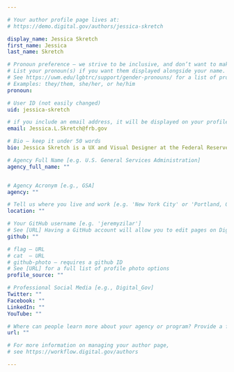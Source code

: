 ```yaml
---

# Your author profile page lives at:
# https://demo.digital.gov/authors/jessica-skretch

display_name: Jessica Skretch
first_name: Jessica
last_name: Skretch

# Pronoun preference — we strive to be inclusive, and don’t want to make assumptions on a person’s first name (be it a gender-neutral name, or is one more common in languages other than English). Learn more http://www.MyPronouns.org
# List your pronoun(s) if you want them displayed alongside your name. Leave it blank and we'll use just your name.
# See https://uwm.edu/lgbtrc/support/gender-pronouns/ for a list of pronouns
# Examples: they/them, she/her, or he/him
pronoun:

# User ID (not easily changed)
uid: jessica-skretch

# if you include an email address, it will be displayed on your profile page
email: Jessica.L.Skretch@frb.gov

# Bio — keep it under 50 words
bio: Jessica Skretch is a UX and Visual Designer at the Federal Reserve Board. Jess works on a design and development team creating tools for Economists. Previously, she worked at the Federal Trade Commission (FTC) designing in support of consumer education goals. At the FTC, Jess led design and usability for IdentityTheft.gov. Jess is a strong visual designer that loves learning about users and designing to solve problems.

# Agency Full Name [e.g. U.S. General Services Administration]
agency_full_name: ""


# Agency Acronym [e.g., GSA]
agency: ""

# Tell us where you live and work [e.g. 'New York City' or 'Portland, OR']
location: ""

# Your GitHub username [e.g. 'jeremyzilar']
# See [URL] Having a GitHub account will allow you to edit pages on DigitalGov. The image used in your GitHub account can also be used to populate your digital.gov profile photo.
github: ""

# flag — URL
# cat  — URL
# github-photo — requires a github ID
# See [URL] for a full list of profile photo options
profile_source: ""

# Professional Social Media [e.g., Digital_Gov]
Twitter: ""
Facebook: ""
LinkedIn: ""
YouTube: ""

# Where can people learn more about your agency or program? Provide a full URL [e.g. 'https://www.example.gov/']
url: ""

# For more information on managing your author page,
# see https://workflow.digital.gov/authors

---
```

